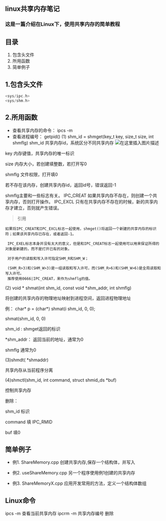 ## linux共享内存笔记
### 这是一篇介绍在Linux下，使用共享内存的简单教程
## 目录

 1. 包含头文件
 2. 所用函数
 3. 简单例子
## 1.包含头文件

```cpp
<sys/ipc.h>
<sys/shm.h>
```
## 2.所用函数

 - 查看共享内存的命令： ipcs -m
 - 查看进程编号： getpid()
 (1) shm_id  = shmget(key_t key, size_t size, int shmflg) 
shm_id 共享内存id，系统区分不同共享内存
![在这里插入图片描述](https://img-blog.csdnimg.cn/ca4b3995c9be40c6b2b29d8259adf4a0.png#pic_center)

key  内存键值，共享内存的唯一标识

size 内存大小，若创建填整数，若打开写0

shmflg 文件权限，打开填0

若不存在该内存，创建共享内存id，返回id号，错误返回-1

shmflg主要和一些标志有关。
    IPC_CREAT   如果共享内存不存在，则创建一个共享内存，否则打开操作。
    IPC_EXCL     只有在共享内存不存在的时候，新的共享内存才建立，否则就产生错误。 

> 引用

    如果将IPC_CREAT和IPC_EXCL标志一起使用，shmget()将返回一个新建的共享内存的标识符；如果该共享内存已存在，或者返回-1。

     IPC_EXEL标志本身并没有太大的意义，但是和IPC_CREAT标志一起使用可以用来保证所得的对象是新建的，而不是打开已有的对象。

     对于用户的读取和写入许可指定SHM_R和SHM_W；

     (SHM_R>3)和(SHM_W>3)是一组读取和写入许可，而(SHM_R>6)和(SHM_W>6)是全局读取和写入许可。
     推荐使用0666|IPC_CREAT，来作为shmflg的值。

(2) void * shmat(int shm_id, const void *shm_addr, int shmflg)

将创建的共享内存的物理地址映射到进程空间，返回进程物理地址

例： char* p =  (char*) shmat(i shm_id, 0, 0);

shmat(shm_id, 0, 0)

shm_id :  shmget返回的标识

*shm_addr：  返回当前的地址，通常为0

shmflg 通常为0

(3)shmdt( *shmaddr)

共享内存从当前程序分离

(4)shmctl(shm_id, int command, struct shmid_ds *buf)

控制共享内存

删除：

shm_id 标识

command 填 IPC_RMID

buf 填0

## 简单例子

 - 例1.  ShareMemory.cpp
 创建共享内存,保存一个结构体，并写入
 
 
 - 例2. useShareMemory.cpp
 另一个程序使用例1创建的共享内存
 
 - 例3. ShareMemoryX.cpp
  应用开发常用的方法，定义一个结构体数组

## Linux命令
ipcs -m   查看当前共享内存
ipcrm -m 共享内存编号   删除

 
 

     





 


